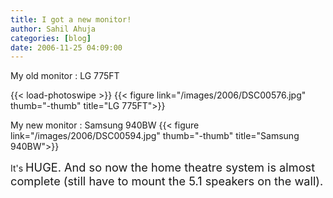 ```yaml
---
title: I got a new monitor!
author: Sahil Ahuja
categories: [blog]
date: 2006-11-25 04:09:00
---
```


My old monitor : LG 775FT

{{< load-photoswipe >}}
{{< figure link="/images/2006/DSC00576.jpg" thumb="-thumb" title="LG 775FT">}}

My new monitor : Samsung 940BW
{{< figure link="/images/2006/DSC00594.jpg" thumb="-thumb" title="Samsung 940BW">}} 

It's <span style="font-size:130%;">HUGE. <span style="font-size:100%;">And so now the home theatre system is almost complete (still have to mount the 5.1 speakers on the wall).</span></span>